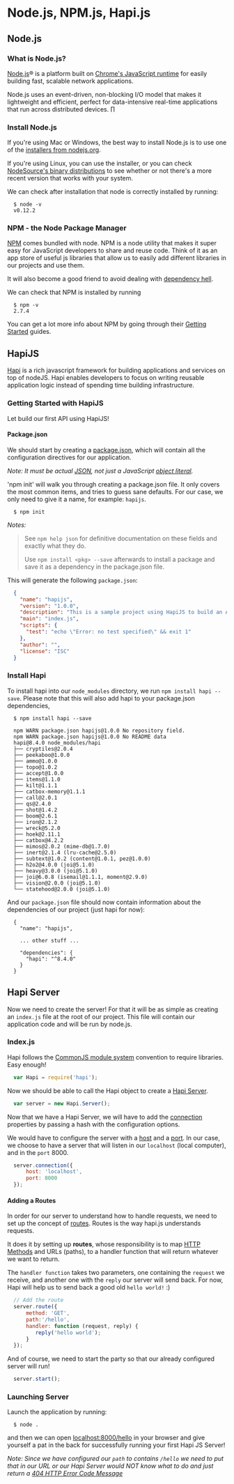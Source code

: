 # Node.js, NPM.js, Hapi.js

## Node.js

### What is Node.js?

[Node.js](https://nodejs.org/)® is a platform built on [Chrome's JavaScript runtime](https://code.google.com/p/v8/) for easily building fast, scalable network applications.

Node.js uses an event-driven, non-blocking I/O model that makes it lightweight and efficient, perfect for data-intensive real-time applications that run across distributed devices.
∏

### Install Node.js

If you're using Mac or Windows, the best way to install Node.js is to use one of the [installers from nodejs.org](https://nodejs.org/download/).

If you're using Linux, you can use the installer, or you can check [NodeSource's binary distributions](https://github.com/nodesource/distributions) to see whether or not there's a more recent version that works with your system.

We can check after installation that node is correctly installed by running:

```
  $ node -v
  v0.12.2
```

### NPM - the Node Package Manager

[NPM](https://www.npmjs.com/) comes bundled with node. NPM is a node utility that makes it super easy for JavaScript developers to share and reuse code. Think of it as an app store of useful js libraries that allow us to easily add different libraries in our projects and use them.

It will also become a good friend to avoid dealing with [dependency hell](http://en.wikipedia.org/wiki/Dependency_hell).

We can check that NPM is installed by running

```
  $ npm -v
  2.7.4
```

You can get a lot more info about NPM by going through their [Getting Started](https://docs.npmjs.com/getting-started/) guides.

## HapiJS

[Hapi](http://hapijs.com/) is a rich javascript framework for building applications and services on top of nodeJS. Hapi enables developers to focus on writing reusable application logic instead of spending time building infrastructure.

### Getting Started with HapiJS

Let build our first API using HapiJS!

#### Package.json

We should start by creating a [package.json](https://docs.npmjs.com/files/package.json), which will contain all the configuration directives for our application.

*Note: It must be actual [JSON](http://json.org), not just a JavaScript [object literal](https://developer.mozilla.org/en-US/docs/Web/JavaScript/Reference/Global_Objects/Object).*

'npm init' will walk you through creating a package.json file. It only covers the most common items, and tries to guess sane defaults. For our case, we only need to give it a name, for example: `hapijs`.

```
  $ npm init
```

*Notes:*

> See `npm help json` for definitive documentation on these fields and exactly what they do.
>
> Use `npm install <pkg> --save` afterwards to install a package and save it as a dependency in the package.json file.

This will generate the following `package.json`:

```json
  {
    "name": "hapijs",
    "version": "1.0.0",
    "description": "This is a sample project using HapiJS to build an API",
    "main": "index.js",
    "scripts": {
      "test": "echo \"Error: no test specified\" && exit 1"
    },
    "author": "",
    "license": "ISC"
  }
```

### Install Hapi

To install hapi into our `node_modules` directory, we run `npm install hapi --save`. Please note that this will also add hapi to your package.json dependencies,

```
  $ npm install hapi --save

  npm WARN package.json hapijs@1.0.0 No repository field.
  npm WARN package.json hapijs@1.0.0 No README data
  hapi@8.4.0 node_modules/hapi
  ├── cryptiles@2.0.4
  ├── peekaboo@1.0.0
  ├── ammo@1.0.0
  ├── topo@1.0.2
  ├── accept@1.0.0
  ├── items@1.1.0
  ├── kilt@1.1.1
  ├── catbox-memory@1.1.1
  ├── call@2.0.1
  ├── qs@2.4.0
  ├── shot@1.4.2
  ├── boom@2.6.1
  ├── iron@2.1.2
  ├── wreck@5.2.0
  ├── hoek@2.11.1
  ├── catbox@4.2.2
  ├── mimos@2.0.2 (mime-db@1.7.0)
  ├── inert@2.1.4 (lru-cache@2.5.0)
  ├── subtext@1.0.2 (content@1.0.1, pez@1.0.0)
  ├── h2o2@4.0.0 (joi@5.1.0)
  ├── heavy@3.0.0 (joi@5.1.0)
  ├── joi@6.0.8 (isemail@1.1.1, moment@2.9.0)
  ├── vision@2.0.0 (joi@5.1.0)
  └── statehood@2.0.0 (joi@5.1.0)
```

And our `package.json` file should now contain information about the dependencies of our project (just hapi for now):

```
  {
    "name": "hapijs",

    ... other stuff ...

    "dependencies": {
      "hapi": "^8.4.0"
    }
  }
```

## Hapi Server

Now we need to create the server! For that it will be as simple as creating an `index.js` file at the root of our project. This file will contain our application code and will be run by node.js.

### Index.js

Hapi follows the [CommonJS module system](http://nodejs.org/docs/v0.4.1/api/modules.html) convention to require libraries. Easy enough!

```js
  var Hapi = require('hapi');
```

Now we should be able to call the Hapi object to create a [Hapi Server](http://hapijs.com/api#server).

```js
  var server = new Hapi.Server();
```

Now that we have a Hapi Server, we will have to add the [connection](http://hapijs.com/api#serverconnectionoptions) properties by passing a hash with the configuration options.

We would have to configure the server with a [host](http://en.wikipedia.org/wiki/Host_(network)) and a [port](http://en.wikipedia.org/wiki/Port_(computer_networking)). In our case, we choose to have a server that will listen in our `localhost` (local computer), and in the `port` 8000.

```js
  server.connection({
      host: 'localhost',
      port: 8000
  });
```

#### Adding a Routes

In order for our server to understand how to handle requests, we need to set up the concept of [routes](http://hapijs.com/api#serverrouteoptions). Routes is the way hapi.js understands requests.

It does it by setting up **routes**, whose responsibility is to map [HTTP Methods](http://en.wikipedia.org/wiki/Hypertext_Transfer_Protocol#Request_methods) and URLs (paths), to a handler function that will return whatever we want to return.

The `handler function` takes two parameters, one containing the `request` we receive, and another one with the `reply` our server will send back. For now, Hapi will help us to send back a good old `hello world!` :)

```js
  // Add the route
  server.route({
      method: 'GET',
      path:'/hello',
      handler: function (request, reply) {
         reply('hello world');
      }
  });
```
And of course, we need to start the party so that our already configured server will run!

```js
  server.start();
```

### Launching Server

Launch the application by running:

```
  $ node .
```

and then we can open [localhost:8000/hello](http://localhost:8000/hello) in your browser and give yourself a pat in the back for successfully running your first Hapi JS Server!

*Note: Since we have configured our `path` to contains `/hello` we need to put that in our URL or our Hapi Server would NOT know what to do and just return a [404 HTTP Error Code Message](http://en.wikipedia.org/wiki/HTTP_404)*
